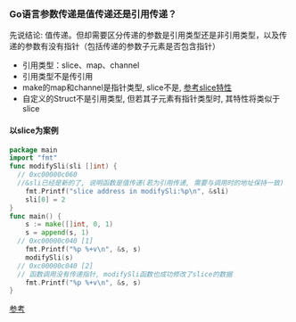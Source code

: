 ### Go语言参数传递是值传递还是引用传递？

先说结论: 值传递。但却需要区分传递的参数是引用类型还是非引用类型，以及传递的参数有没有指针（包括传递的参数子元素是否包含指针）

* 引用类型：slice、map、channel
* 引用类型不是传引用
* make的map和channel是指针类型, slice不是, [参考slice特性](/golang/slice.md)
* 自定义的Struct不是引用类型, 但若其子元素有指针类型时, 其特性将类似于slice

#### 以slice为案例

```go
package main
import "fmt"
func modifySli(sli []int) {
  // 0xc00000c060
  //&sli已经是新的了, 说明函数是值传递(若为引用传递, 需要与调用时的地址保持一致)
	fmt.Printf("slice address in modifySli:%p\n", &sli) 
	sli[0] = 2
}
func main() {
	s := make([]int, 0, 1)
	s = append(s, 1)
  // 0xc00000c040 [1]
	fmt.Printf("%p %+v\n", &s, s)  
	modifySli(s)
  // 0xc00000c040 [2] 
  // 函数调用没有传递指针, modifySli函数也成功修改了slice的数据
	fmt.Printf("%p %+v\n", &s, s)  
}
```

[参考](https://www.flysnow.org/2018/02/24/golang-function-parameters-passed-by-value.html)




